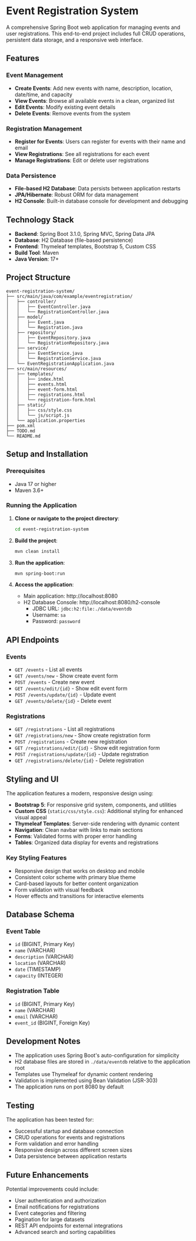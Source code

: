 # Event Registration System

A comprehensive Spring Boot web application for managing events and user registrations. This end-to-end project includes full CRUD operations, persistent data storage, and a responsive web interface.

## Features

### Event Management
- **Create Events**: Add new events with name, description, location, date/time, and capacity
- **View Events**: Browse all available events in a clean, organized list
- **Edit Events**: Modify existing event details
- **Delete Events**: Remove events from the system

### Registration Management
- **Register for Events**: Users can register for events with their name and email
- **View Registrations**: See all registrations for each event
- **Manage Registrations**: Edit or delete user registrations

### Data Persistence
- **File-based H2 Database**: Data persists between application restarts
- **JPA/Hibernate**: Robust ORM for data management
- **H2 Console**: Built-in database console for development and debugging

## Technology Stack

- **Backend**: Spring Boot 3.1.0, Spring MVC, Spring Data JPA
- **Database**: H2 Database (file-based persistence)
- **Frontend**: Thymeleaf templates, Bootstrap 5, Custom CSS
- **Build Tool**: Maven
- **Java Version**: 17+

## Project Structure

```
event-registration-system/
├── src/main/java/com/example/eventregistration/
│   ├── controller/
│   │   ├── EventController.java
│   │   └── RegistrationController.java
│   ├── model/
│   │   ├── Event.java
│   │   └── Registration.java
│   ├── repository/
│   │   ├── EventRepository.java
│   │   └── RegistrationRepository.java
│   ├── service/
│   │   ├── EventService.java
│   │   └── RegistrationService.java
│   └── EventRegistrationApplication.java
├── src/main/resources/
│   ├── templates/
│   │   ├── index.html
│   │   ├── events.html
│   │   ├── event-form.html
│   │   ├── registrations.html
│   │   └── registration-form.html
│   ├── static/
│   │   ├── css/style.css
│   │   └── js/script.js
│   └── application.properties
├── pom.xml
├── TODO.md
└── README.md
```

## Setup and Installation

### Prerequisites
- Java 17 or higher
- Maven 3.6+

### Running the Application

1. **Clone or navigate to the project directory**:
   ```bash
   cd event-registration-system
   ```

2. **Build the project**:
   ```bash
   mvn clean install
   ```

3. **Run the application**:
   ```bash
   mvn spring-boot:run
   ```

4. **Access the application**:
   - Main application: http://localhost:8080
   - H2 Database Console: http://localhost:8080/h2-console
     - JDBC URL: `jdbc:h2:file:./data/eventdb`
     - Username: `sa`
     - Password: `password`

## API Endpoints

### Events
- `GET /events` - List all events
- `GET /events/new` - Show create event form
- `POST /events` - Create new event
- `GET /events/edit/{id}` - Show edit event form
- `POST /events/update/{id}` - Update event
- `GET /events/delete/{id}` - Delete event

### Registrations
- `GET /registrations` - List all registrations
- `GET /registrations/new` - Show create registration form
- `POST /registrations` - Create new registration
- `GET /registrations/edit/{id}` - Show edit registration form
- `POST /registrations/update/{id}` - Update registration
- `GET /registrations/delete/{id}` - Delete registration

## Styling and UI

The application features a modern, responsive design using:

- **Bootstrap 5**: For responsive grid system, components, and utilities
- **Custom CSS** (`static/css/style.css`): Additional styling for enhanced visual appeal
- **Thymeleaf Templates**: Server-side rendering with dynamic content
- **Navigation**: Clean navbar with links to main sections
- **Forms**: Validated forms with proper error handling
- **Tables**: Organized data display for events and registrations

### Key Styling Features
- Responsive design that works on desktop and mobile
- Consistent color scheme with primary blue theme
- Card-based layouts for better content organization
- Form validation with visual feedback
- Hover effects and transitions for interactive elements

## Database Schema

### Event Table
- `id` (BIGINT, Primary Key)
- `name` (VARCHAR)
- `description` (VARCHAR)
- `location` (VARCHAR)
- `date` (TIMESTAMP)
- `capacity` (INTEGER)

### Registration Table
- `id` (BIGINT, Primary Key)
- `name` (VARCHAR)
- `email` (VARCHAR)
- `event_id` (BIGINT, Foreign Key)

## Development Notes

- The application uses Spring Boot's auto-configuration for simplicity
- H2 database files are stored in `./data/eventdb` relative to the application root
- Templates use Thymeleaf for dynamic content rendering
- Validation is implemented using Bean Validation (JSR-303)
- The application runs on port 8080 by default

## Testing

The application has been tested for:
- Successful startup and database connection
- CRUD operations for events and registrations
- Form validation and error handling
- Responsive design across different screen sizes
- Data persistence between application restarts

## Future Enhancements

Potential improvements could include:
- User authentication and authorization
- Email notifications for registrations
- Event categories and filtering
- Pagination for large datasets
- REST API endpoints for external integrations
- Advanced search and sorting capabilities
